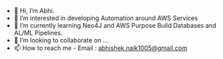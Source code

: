 - 👋 Hi, I’m Abhi.
- 👀 I’m interested in developing Automation around AWS Services
- 🌱 I’m currently learning Neo4J and AWS Purpose Build Databases and AL/ML Pipelines.
- 💞️ I’m looking to collaborate on ...
- 📫 How to reach me - Email : abhishek.naik1005@gmail.com

<!---
abhisheknaik1005/abhisheknaik1005 is a ✨ special ✨ repository because its `README.md` (this file) appears on your GitHub profile.
You can click the Preview link to take a look at your changes.
--->
